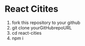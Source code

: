 # React Citites

1. fork this repository to your github
2. git clone yourGitHubrepoURL
3. cd react-cities
4. npm i

